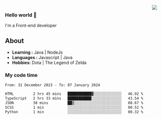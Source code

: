 <img align='right' src="https://github-readme-stats.vercel.app/api?username=jumodada&show_icons=true&theme=vue">

### Hello world 👋

I'm a Front-end developer 
    
## About
-  **Learning :** Java | NodeJs
-  **Languages :** Javascript | Java
-  **Hobbies:** Dota | The Legend of Zelda

### My code time

<!--START_SECTION:waka-->

```txt
From: 31 December 2023 - To: 07 January 2024

HTML         2 hrs 45 mins   ███████████▓░░░░░░░░░░░░░   46.92 %
TypeScript   2 hrs 33 mins   ███████████░░░░░░░░░░░░░░   43.54 %
JSON         30 mins         ██▒░░░░░░░░░░░░░░░░░░░░░░   08.67 %
SCSS         1 min           ░░░░░░░░░░░░░░░░░░░░░░░░░   00.52 %
Python       1 min           ░░░░░░░░░░░░░░░░░░░░░░░░░   00.32 %
```

<!--END_SECTION:waka-->
